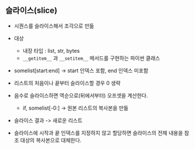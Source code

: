 ## 슬라이스(slice)
* 시퀀스를 슬라이스해서 조각으로 만듦
* 대상
  * 내장 타입 : list, str, bytes
  * `__getitem__` 과 `__setitem__` 메서드를 구현하는 파이썬 클래스


* somelist[start:end] -> start 인덱스 포함, end 인덱스 미포함
* 리스트의 처음이나 끝부터 슬라이스할 경우 0 생략
* 음수로 슬라이스하면 역순으로(뒤에서부터) 오프셋을 계산한다.
  * if, somelist[-0:] -> 원본 리스트의 복사본을 만듦
* 슬라이스 결과 -> 새로운 리스트

* 슬라이스에 시작과 끝 인덱스를 지정하지 않고 할당하면 슬라이스의 전체 내용을 참조 대상의 복사본으로 대체한다.

